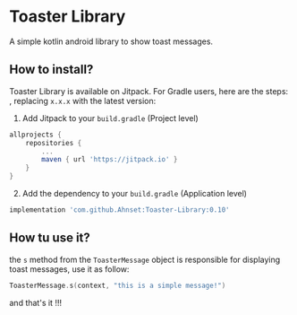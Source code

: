 # Toaster Library

A simple kotlin android library to show toast messages.

## How to install?

Toaster Library is available on Jitpack.
For Gradle users, here are the steps: , replacing `x.x.x` with the latest version:

1. Add Jitpack to your `build.gradle` (Project level)

```groovy
allprojects {
    repositories {
        ...
        maven { url 'https://jitpack.io' }
    }
}
```

2. Add the dependency to your `build.gradle` (Application level)

```groovy
implementation 'com.github.Ahnset:Toaster-Library:0.10'
```

## How tu use it?

the `s` method from the `ToasterMessage` object is responsible for displaying toast messages, use it as follow:

```kotlin
ToasterMessage.s(context, "this is a simple message!")
```

and that's it !!!